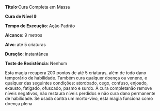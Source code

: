 **Titulo**:Cura Completa em Massa

**Cura de Nível 9**

**Tempo de Execução**: Ação Padrão

**Alcance**: 9 metros

**Alvo**: até 5 criaturas

**Duração**: instantânea

**Teste de Resistência**: Nenhum

Esta magia recupera 200 pontos de até 5 criaturas, além de todo dano temporário de habilidade. Também cura qualquer doença ou veneno, e qualquer das seguintes condições: atordoado, cego, confuso, enjoado, 
exausto, fatigado, ofuscado, pasmo e surdo.
A cura completanão remove níveis negativos, não restaura níveis perdidos e não cura dano permanente de habilidade. 
Se usada contra um morto-vivo, esta magia funciona como doença plena
